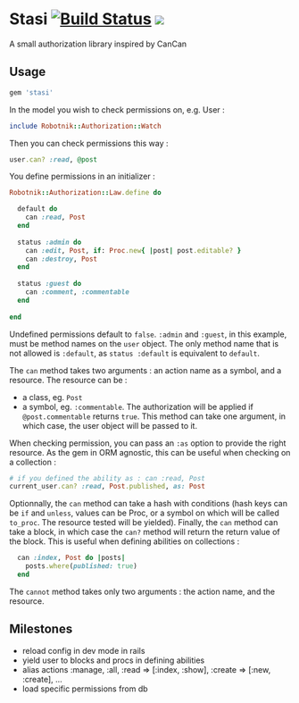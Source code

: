 # Stasi [![Build Status](https://secure.travis-ci.org/VonD/stasi.png)](http://travis-ci.org/VonD/stasi) [<img src="https://codeclimate.com/github/VonD/stasi.png"/>](https://codeclimate.com/github/VonD/stasi)

A small authorization library inspired by CanCan

## Usage

```ruby
gem 'stasi'
```

In the model you wish to check permissions on, e.g. User :

```ruby
include Robotnik::Authorization::Watch
```

Then you can check permissions this way :

```ruby
user.can? :read, @post
```

You define permissions in an initializer :

```ruby
Robotnik::Authorization::Law.define do

  default do
    can :read, Post
  end
  
  status :admin do
    can :edit, Post, if: Proc.new{ |post| post.editable? }
    can :destroy, Post
  end
  
  status :guest do
    can :comment, :commentable
  end
  
end
```

Undefined permissions default to `false`.
`:admin` and `:guest`, in this example, must be method names on the `user` object. The only method name that is not allowed is `:default`, as `status :default` is equivalent to `default`.

The `can` method takes two arguments : an action name as a symbol, and a resource. The resource can be :

* a class, eg. `Post`
* a symbol, eg. `:commentable`. The authorization will be applied if `@post.commentable` returns `true`. This method can take one argument, in which case, the user object will be passed to it.

When checking permission, you can pass an `:as` option to provide the right resource. As the gem in ORM agnostic, this can be useful when checking on a collection :

```ruby
# if you defined the ability as : can :read, Post
current_user.can? :read, Post.published, as: Post
```

Optionnally, the `can` method can take a hash with conditions (hash keys can be `if` and `unless`, values can be Proc, or a symbol on which will be called `to_proc`. The resource tested will be yielded).
Finally, the `can` method can take a block, in which case the `can?` method will return the return value of the block. This is useful when defining abilities on collections :

```ruby
  can :index, Post do |posts|
    posts.where(published: true)
  end
```

The `cannot` method takes only two arguments : the action name, and the resource.

## Milestones

* reload config in dev mode in rails
* yield user to blocks and procs in defining abilities
* alias actions :manage, :all, :read => [:index, :show], :create => [:new, :create], …
* load specific permissions from db
